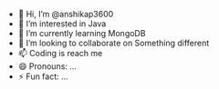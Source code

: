 - 👋 Hi, I’m @anshikap3600
- 👀 I’m interested in Java
- 🌱 I’m currently learning MongoDB
- 💞️ I’m looking to collaborate on Something different
- 📫 Coding is reach me
- 😄 Pronouns: ...
- ⚡ Fun fact: ...

<!---
anshikap3600/anshikap3600 is a ✨ special ✨ repository because its `README.md` (this file) appears on your GitHub profile.
You can click the Preview link to take a look at your changes.
--->
